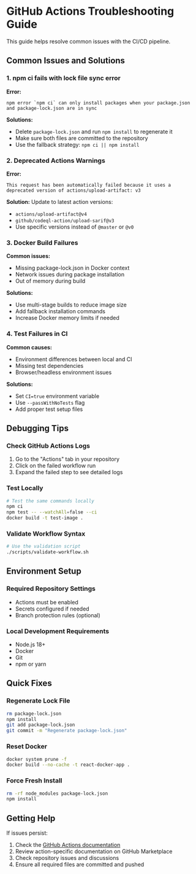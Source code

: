 # GitHub Actions Troubleshooting Guide

This guide helps resolve common issues with the CI/CD pipeline.

## Common Issues and Solutions

### 1. npm ci fails with lock file sync error

**Error:**
```
npm error `npm ci` can only install packages when your package.json and package-lock.json are in sync
```

**Solutions:**
- Delete `package-lock.json` and run `npm install` to regenerate it
- Make sure both files are committed to the repository
- Use the fallback strategy: `npm ci || npm install`

### 2. Deprecated Actions Warnings

**Error:**
```
This request has been automatically failed because it uses a deprecated version of actions/upload-artifact: v3
```

**Solution:**
Update to latest action versions:
- `actions/upload-artifact@v4`
- `github/codeql-action/upload-sarif@v3`
- Use specific versions instead of `@master` or `@v0`

### 3. Docker Build Failures

**Common issues:**
- Missing package-lock.json in Docker context
- Network issues during package installation
- Out of memory during build

**Solutions:**
- Use multi-stage builds to reduce image size
- Add fallback installation commands
- Increase Docker memory limits if needed

### 4. Test Failures in CI

**Common causes:**
- Environment differences between local and CI
- Missing test dependencies
- Browser/headless environment issues

**Solutions:**
- Set `CI=true` environment variable
- Use `--passWithNoTests` flag
- Add proper test setup files

## Debugging Tips

### Check GitHub Actions Logs
1. Go to the "Actions" tab in your repository
2. Click on the failed workflow run
3. Expand the failed step to see detailed logs

### Test Locally
```bash
# Test the same commands locally
npm ci
npm test -- --watchAll=false --ci
docker build -t test-image .
```

### Validate Workflow Syntax
```bash
# Use the validation script
./scripts/validate-workflow.sh
```

## Environment Setup

### Required Repository Settings
- Actions must be enabled
- Secrets configured if needed
- Branch protection rules (optional)

### Local Development Requirements
- Node.js 18+
- Docker
- Git
- npm or yarn

## Quick Fixes

### Regenerate Lock File
```bash
rm package-lock.json
npm install
git add package-lock.json
git commit -m "Regenerate package-lock.json"
```

### Reset Docker
```bash
docker system prune -f
docker build --no-cache -t react-docker-app .
```

### Force Fresh Install
```bash
rm -rf node_modules package-lock.json
npm install
```

## Getting Help

If issues persist:
1. Check the [GitHub Actions documentation](https://docs.github.com/en/actions)
2. Review action-specific documentation on GitHub Marketplace
3. Check repository issues and discussions
4. Ensure all required files are committed and pushed

